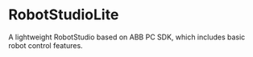 # RobotStudioLite
 A lightweight RobotStudio based on ABB PC SDK, which includes basic robot control features.
